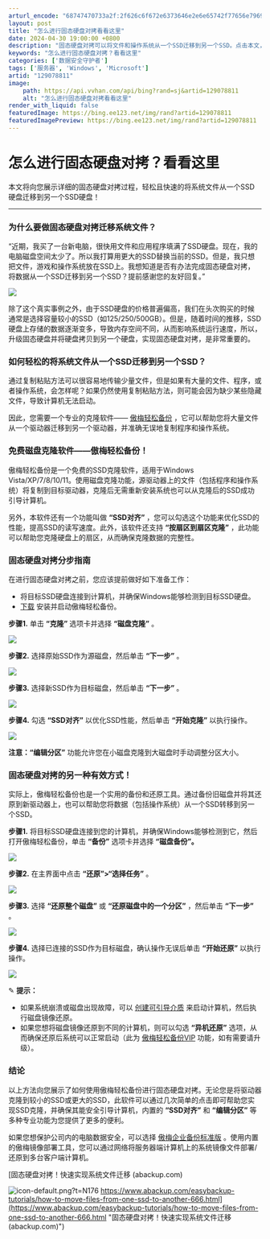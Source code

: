 ```yaml
---
arturl_encode: "68747470733a2f:2f626c6f672e6373646e2e6e65742f77656e79697a68616f2f:61727469636c652f64657461696c732f313239303738383131"
layout: post
title: "怎么进行固态硬盘对拷看看这里"
date: 2024-04-30 19:00:00 +0800
description: "固态硬盘对拷可以将文件和操作系统从一个SSD迁移到另一个SSD。点击本文，您将了解如何以简单的方式实"
keywords: "怎么进行固态硬盘对拷？看看这里"
categories: ['数据安全守护者']
tags: ['服务器', 'Windows', 'Microsoft']
artid: "129078811"
image:
    path: https://api.vvhan.com/api/bing?rand=sj&artid=129078811
    alt: "怎么进行固态硬盘对拷看看这里"
render_with_liquid: false
featuredImage: https://bing.ee123.net/img/rand?artid=129078811
featuredImagePreview: https://bing.ee123.net/img/rand?artid=129078811
---
```


# 怎么进行固态硬盘对拷？看看这里

本文将向您展示详细的固态硬盘对拷过程，轻松且快速的将系统文件从一个SSD硬盘迁移到另一个SSD硬盘！

---

### 为什么要做固态硬盘对拷迁移系统文件？

“近期，我买了一台新电脑，很快用文件和应用程序填满了SSD硬盘。现在，我的电脑磁盘空间太少了。所以我打算用更大的SSD替换当前的SSD。但是，我只想把文件，游戏和操作系统放在SSD上。我想知道是否有办法完成固态硬盘对拷，将数据从一个SSD迁移到另一个SSD？提前感谢您的友好回复。”

![](https://i-blog.csdnimg.cn/blog_migrate/2220961af838665a35d58fcb97e9b729.png)

除了这个真实事例之外，由于SSD硬盘的价格普遍偏高，我们在头次购买的时候通常是选择容量较小的SSD（如125/250/500GB）。但是，随着时间的推移，SSD硬盘上存储的数据逐渐变多，导致内存空间不同，从而影响系统运行速度，所以，升级固态硬盘并将硬盘拷贝到另一个硬盘，实现固态硬盘对拷，是非常重要的。

### 如何轻松的将系统文件从一个SSD迁移到另一个SSD？

通过复制粘贴方法可以很容易地传输少量文件，但是如果有大量的文件、程序，或者操作系统，会怎样呢？如果仍然使用复制粘贴方法，则可能会因为缺少某些隐藏文件，导致计算机无法启动。

因此，您需要一个专业的克隆软件——
[傲梅轻松备份](https://www.abackup.com/personal/easy-backup-free.html "傲梅轻松备份")
，它可以帮助您将大量文件从一个驱动器迁移到另一个驱动器，并准确无误地复制程序和操作系统。

### 免费磁盘克隆软件——傲梅轻松备份！

傲梅轻松备份是一个免费的SSD克隆软件，适用于Windows Vista/XP/7/8/10/11。使用磁盘克隆功能，源驱动器上的文件（包括程序和操作系统）将复制到目标驱动器，克隆后无需重新安装系统也可以从克隆后的SSD成功引导计算机。

另外，本软件还有一个功能叫做
**“SSD对齐”**
，您可以勾选这个功能来优化SSD的性能，提高SSD的读写速度。此外，该软件还支持
**“按扇区到扇区克隆”**
，此功能可以帮助您克隆硬盘上的扇区，从而确保克隆数据的完整性。

### 固态硬盘对拷分步指南

在进行固态硬盘对拷之前，您应该提前做好如下准备工作：

* 将目标SSD硬盘连接到计算机，并确保Windows能够检测到目标SSD硬盘。
* [下载](https://www.abackup.com/download.html "下载")
  安装并启动傲梅轻松备份。

**步骤1.**
单击
**“克隆”**
选项卡并选择
**“磁盘克隆”**
。

![](https://i-blog.csdnimg.cn/blog_migrate/4d9f0166571e10f3612d3bc308267cc4.png)

**步骤2.**
选择原始SSD作为源磁盘，然后单击
**“下一步”**
。

![](https://i-blog.csdnimg.cn/blog_migrate/6b5dd609f9f978ab6806a15b3af5e677.png)

**步骤3.**
选择新SSD作为目标磁盘，然后单击
**“下一步”**
。

![](https://i-blog.csdnimg.cn/blog_migrate/e8eab15383da4c1f0779f6c5bf932f6b.png)

**步骤4.**
勾选
**“SSD对齐”**
以优化SSD性能，然后单击
**“开始克隆”**
以执行操作。

![](https://i-blog.csdnimg.cn/blog_migrate/584f14eedf67c6dce9a078de324c2c87.png)

**注意：“编辑分区”**
功能允许您在小磁盘克隆到大磁盘时手动调整分区大小。

### 固态硬盘对拷的另一种有效方式！

实际上，傲梅轻松备份也是一个实用的备份和还原工具。通过备份旧磁盘并将其还原到新驱动器上，也可以帮助您将数据（包括操作系统）从一个SSD转移到另一个SSD。

**步骤1.**
将目标SSD硬盘连接到您的计算机，并确保Windows能够检测到它，然后打开傲梅轻松备份，单击
**“备份”**
选项卡并选择
**“磁盘备份”。**

**![](https://i-blog.csdnimg.cn/blog_migrate/5e79bf155f0b242f7b4fe7bc0011c8ef.png)**

**步骤2.**
在主界面中点击
**“还原”>“选择任务”**
。

![](https://i-blog.csdnimg.cn/blog_migrate/65722bda1ade320d6c4a831c6fec2666.png)

**步骤3.**
选择
**“还原整个磁盘”**
或
**“还原磁盘中的一个分区”**
，然后单击
**“下一步”**
。

![](https://i-blog.csdnimg.cn/blog_migrate/29fef21542ee9525c5df3ea3cd301e87.png)

**步骤4.**
选择已连接的SSD作为目标磁盘，确认操作无误后单击
**“开始还原”**
以执行操作。

![](https://i-blog.csdnimg.cn/blog_migrate/a7055731c7616b4fd3050a3f57b4e271.png)

✎
**提示：**

* 如果系统崩溃或磁盘出现故障，可以
  [创建可引导介质](https://www.abackup.com/help/easy-backup/create-bootable-disc.html "创建可引导介质")
  来启动计算机，然后执行磁盘镜像还原。
* 如果您想将磁盘镜像还原到不同的计算机，则可以勾选
  **“异机还原”**
  选项，从而确保还原后系统可以正常启动（此为
  [傲梅轻松备份VIP](https://www.abackup.com/easy-backup-personal.html "傲梅轻松备份VIP")
  功能，如有需要请升级）。

### 结论

以上方法向您展示了如何使用傲梅轻松备份进行固态硬盘对拷。无论您是将驱动器克隆到较小的SSD或更大的SSD，此软件可以通过几次简单的点击即可帮助您实现SSD克隆，并确保其能安全引导计算机，内置的
**“SSD对齐”**
和
**“编辑分区”**
等多种专业功能为您提供了更多的便利。

如果您想保护公司内的电脑数据安全，可以选择
[傲梅企业备份标准版](https://www.abackup.com/easy-backup-enterprise.html "傲梅企业备份标准版")
。使用内置的傲梅镜像部署工具，您可以通过网络将服务器端计算机上的系统镜像文件部署/还原到多台客户端计算机。

[固态硬盘对拷！快速实现系统文件迁移 (abackup.com)

![icon-default.png?t=N176](https://i-blog.csdnimg.cn/blog_migrate/b05fae3d85bd860567e87b0bd725661f.png)
https://www.abackup.com/easybackup-tutorials/how-to-move-files-from-one-ssd-to-another-666.html](https://www.abackup.com/easybackup-tutorials/how-to-move-files-from-one-ssd-to-another-666.html "固态硬盘对拷！快速实现系统文件迁移 (abackup.com)")
